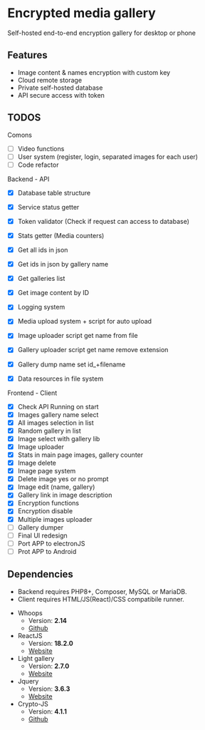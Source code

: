 # Encrypted media gallery

Self-hosted end-to-end encryption gallery for desktop or phone

## Features
- Image content & names encryption with custom key
- Cloud remote storage
- Private self-hosted database
- API secure access with token

## TODOS
Comons
- [ ] Video functions
- [ ] User system (register, login, separated images for each user)
- [ ] Code refactor

Backend - API
- [X] Database table structure
- [X] Service status getter
- [X] Token validator (Check if request can access to database)
- [X] Stats getter (Media counters)
- [X] Get all ids in json
- [X] Get ids in json by gallery name
- [X] Get galleries list
- [X] Get image content by ID
- [X] Logging system
- [X] Media upload system + script for auto upload
- [X] Image uploader script get name from file
- [X] Gallery uploader script get name remove extension
- [X] Gallery dump name set id_+filename
- [X] Data resources in file system


Frontend - Client
- [X] Check API Running on start
- [X] Images gallery name select
- [X] All images selection in list
- [X] Random gallery in list
- [X] Image select with gallery lib
- [X] Image uploader
- [X] Stats in main page images, gallery counter
- [X] Image delete
- [X] Image page system
- [X] Delete image yes or no prompt
- [X] Image edit (name, gallery)
- [X] Gallery link in image description
- [X] Encryption functions
- [X] Encryption disable
- [X] Multiple images uploader
- [ ] Gallery dumper
- [ ] Final UI redesign
- [ ] Port APP to electronJS
- [ ] Prot APP to Android

## Dependencies
- Backend requires PHP8+, Composer, MySQL or MariaDB.
- Client requires HTML/JS(React)/CSS compatibile runner.

* Whoops
   * Version: **2.14**
   * [Github](https://github.com/filp/whoops)
* ReactJS
   * Version: **18.2.0**
   * [Website](https://reactjs.org/)
* Light gallery
   * Version: **2.7.0**
   * [Website](https://www.lightgalleryjs.com/)
* Jquery
   * Version: **3.6.3**
   * [Website](https://jquery.com/)
* Crypto-JS
   * Version: **4.1.1**
   * [Github](https://github.com/brix/crypto-js)
